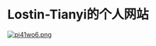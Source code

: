 # Lostin-Tianyi的个人网站
[![pi41wo6.png](https://s11.ax1x.com/2023/12/15/pi41wo6.png)](https://imgse.com/i/pi41wo6)